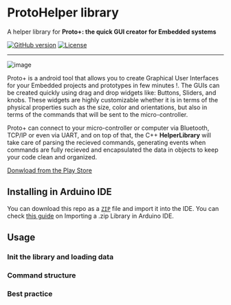 # ProtoHelper library
A helper library for **Proto+: the quick GUI creator for Embedded systems**

[![GitHub version](https://img.shields.io/github/v/release/zakimadaoui/proto_helper_lib)](google.com)
[![License](https://img.shields.io/badge/license-MIT-blue.svg)](google.com)
__________

![image](https://drive.google.com/uc?export=view&id=1CcuXGqiwDxphvmJf93xjnD__VCwZL1_f)

Proto+ is a android tool that allows you to create Graphical User Interfaces for your Embedded  projects and prototypes in few minutes !.
The GUIs can be created quickly using drag and drop widgets like: Buttons, Sliders, and knobs. These widgets are highly customizable whether
it is in terms of the physical properties such as the size, color and orientations, but also in terms of the commands that will be sent to
the micro-controller. 

Proto+ can connect to your micro-controller or computer via Bluetooth, TCP/IP or even via UART, and on top of that, the C++ **HelperLibrary** will take care of parsing the recieved commands, generating events when commands are fully recieved and encapsulated the data in objects to keep your code clean and organized.


[Donwload from the Play Store](www.google.com)


## Installing in Arduino IDE

You can download this repo as a [`ZIP`](https://github.com/zakimadaoui/proto_helper_lib/archive/refs/heads/main.zip) file and import it into the IDE. You can check [this guide](https://www.arduino.cc/en/guide/libraries#toc4) on Importing a .zip Library in Arduino IDE.
 
## Usage

### Init the library and loading data



### Command structure



### Best practice

